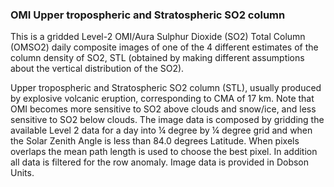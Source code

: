 ### OMI Upper tropospheric and Stratospheric SO2 column  

This is a gridded Level-2 OMI/Aura Sulphur Dioxide (SO2) Total Column (OMSO2) daily composite images of one of the 4 different estimates of the column density of SO2, STL (obtained by making different assumptions about the vertical distribution of the SO2). 

Upper tropospheric and Stratospheric SO2 column (STL), usually produced by explosive volcanic eruption, corresponding to CMA of 17 km. Note that OMI becomes more sensitive to SO2 above clouds and snow/ice, and less sensitive to SO2 below clouds. The image data is composed by gridding the available Level 2 data for a day into ¼ degree by ¼ degree grid and when the Solar Zenith Angle is less than 84.0 degrees Latitude. When pixels overlaps the mean path length is used to choose the best pixel. In addition all data is filtered for the row anomaly. Image data is provided in Dobson Units.
